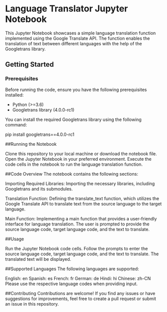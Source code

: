 # Language Translator Jupyter Notebook

This Jupyter Notebook showcases a simple language translation function implemented using the Google Translate API. The function enables the translation of text between different languages with the help of the Googletrans library.

## Getting Started

### Prerequisites

Before running the code, ensure you have the following prerequisites installed:

- Python (>=3.6)
- Googletrans library (4.0.0-rc1)

You can install the required Googletrans library using the following command:

pip install googletrans==4.0.0-rc1

##Running the Notebook

Clone this repository to your local machine or download the notebook file.
Open the Jupyter Notebook in your preferred environment.
Execute the code cells in the notebook to run the language translation function.

##Code Overview
The notebook contains the following sections:

Importing Required Libraries: Importing the necessary libraries, including Googletrans and its submodules.

Translation Function: Defining the translate_text function, which utilizes the Google Translate API to translate text from the source language to the target language.

Main Function: Implementing a main function that provides a user-friendly interface for language translation. The user is prompted to provide the source language code, target language code, and the text to translate.

##Usage

Run the Jupyter Notebook code cells.
Follow the prompts to enter the source language code, target language code, and the text to translate.
The translated text will be displayed.

##Supported Languages
The following languages are supported:

English: en
Spanish: es
French: fr
German: de
Hindi: hi
Chinese: zh-CN
Please use the respective language codes when providing input.

##Contributing
Contributions are welcome! If you find any issues or have suggestions for improvements, feel free to create a pull request or submit an issue in this repository.
